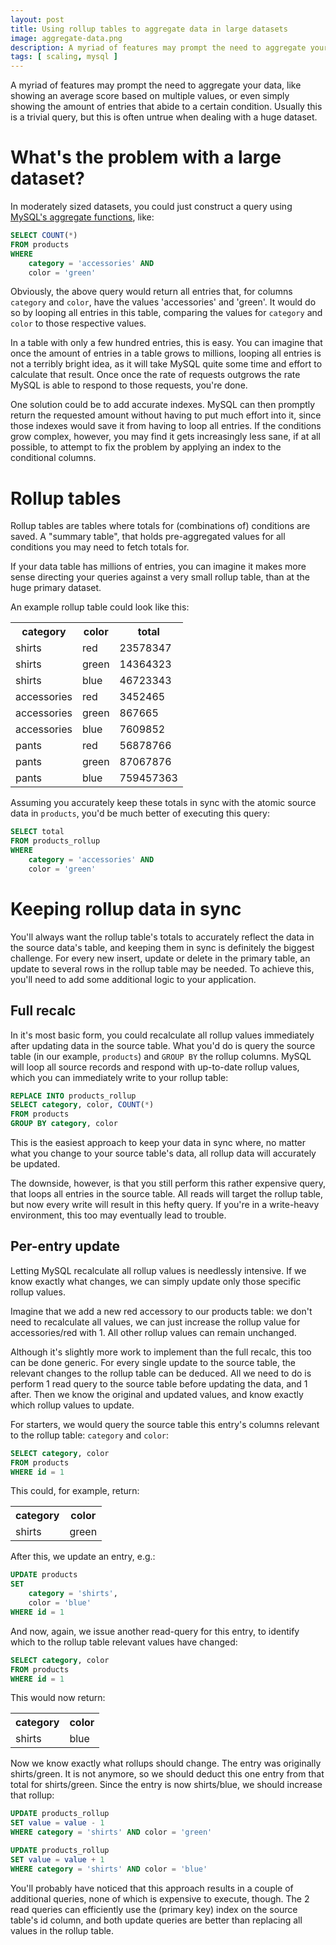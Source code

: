 ```yaml
---
layout: post
title: Using rollup tables to aggregate data in large datasets
image: aggregate-data.png
description: A myriad of features may prompt the need to aggregate your data, like showing an average score based on multiple values, or even simply showing the amount of entries that abide to a certain condition. Usually this is a trivial query, but this is often untrue when dealing with a huge dataset.
tags: [ scaling, mysql ]
---
```


A myriad of features may prompt the need to aggregate your data, like showing an average score based on multiple values, or even simply showing the amount of entries that abide to a certain condition. Usually this is a trivial query, but this is often untrue when dealing with a huge dataset.

<!-- more -->
<!-- ads -->

# What's the problem with a large dataset?

In moderately sized datasets, you could just construct a query using [MySQL's aggregate functions](https://dev.mysql.com/doc/refman/5.7/en/group-by-functions.html), like:

```sql
SELECT COUNT(*)
FROM products
WHERE
    category = 'accessories' AND
    color = 'green'
```

Obviously, the above query would return all entries that, for columns `category` and `color`, have the values 'accessories' and 'green'. It would do so by looping all entries in this table, comparing the values for `category` and `color` to those respective values.

In a table with only a few hundred entries, this is easy. You can imagine that once the amount of entries in a table grows to millions, looping all entries is not a terribly bright idea, as it will take MySQL quite some time and effort to calculate that result. Once once the rate of requests outgrows the rate MySQL is able to respond to those requests, you're done.

One solution could be to add accurate indexes. MySQL can then promptly return the requested amount without having to put much effort into it, since those indexes would save it from having to loop all entries. If the conditions grow complex, however, you may find it gets increasingly less sane, if at all possible, to attempt to fix the problem by applying an index to the conditional columns.

# Rollup tables

Rollup tables are tables where totals for (combinations of) conditions are saved. A "summary table", that holds pre-aggregated values for all conditions you may need to fetch totals for.

If your data table has millions of entries, you can imagine it makes more sense directing your queries against a very small rollup table, than at the huge primary dataset.

An example rollup table could look like this:

<table>
    <tr>
        <th>category</th>
        <th>color</th>
        <th>total</th>
    </tr>
    <tr>
        <td>shirts</td>
        <td>red</td>
        <td>23578347</td>
    </tr>
    <tr>
        <td>shirts</td>
        <td>green</td>
        <td>14364323</td>
    </tr>
    <tr>
        <td>shirts</td>
        <td>blue</td>
        <td>46723343</td>
    </tr>
    <tr>
        <td>accessories</td>
        <td>red</td>
        <td>3452465</td>
    </tr>
    <tr>
        <td>accessories</td>
        <td>green</td>
        <td>867665</td>
    </tr>
    <tr>
        <td>accessories</td>
        <td>blue</td>
        <td>7609852</td>
    </tr>
    <tr>
        <td>pants</td>
        <td>red</td>
        <td>56878766</td>
    </tr>
    <tr>
        <td>pants</td>
        <td>green</td>
        <td>87067876</td>
    </tr>
    <tr>
        <td>pants</td>
        <td>blue</td>
        <td>759457363</td>
    </tr>
</table>

Assuming you accurately keep these totals in sync with the atomic source data in `products`, you'd be much better of executing this query:

```sql
SELECT total
FROM products_rollup
WHERE
    category = 'accessories' AND
    color = 'green'
```

# Keeping rollup data in sync

You'll always want the rollup table's totals to accurately reflect the data in the source data's table, and keeping them in sync is definitely the biggest challenge. For every new insert, update or delete in the primary table, an update to several rows in the rollup table may be needed. To achieve this, you'll need to add some additional logic to your application.

## Full recalc

In it's most basic form, you could recalculate all rollup values immediately after updating data in the source table. What you'd do is query the source table (in our example, `products`) and `GROUP BY` the rollup columns. MySQL will loop all source records and respond with up-to-date rollup values, which you can immediately write to your rollup table:

```sql
REPLACE INTO products_rollup
SELECT category, color, COUNT(*)
FROM products
GROUP BY category, color
```

This is the easiest approach to keep your data in sync where, no matter what you change to your source table's data, all rollup data will accurately be updated.

The downside, however, is that you still perform this rather expensive query, that loops all entries in the source table. All reads will target the rollup table, but now every write will result in this hefty query. If you're in a write-heavy environment, this too may eventually lead to trouble.

<!-- ads -->

## Per-entry update

Letting MySQL recalculate all rollup values is needlessly intensive. If we know exactly what changes, we can simply update only those specific rollup values.

Imagine that we add a new red accessory to our products table: we don't need to recalculate all values, we can just increase the rollup value for accessories/red with 1. All other rollup values can remain unchanged.

Although it's slightly more work to implement than the full recalc, this too can be done generic. For every single update to the source table, the relevant changes to the rollup table can be deduced. All we need to do is perform 1 read query to the source table before updating the data, and 1 after. Then we know the original and updated values, and know exactly which rollup values to update.

For starters, we would query the source table this entry's columns relevant to the rollup table: `category` and `color`:

```sql
SELECT category, color
FROM products
WHERE id = 1
```

This could, for example, return:

<table>
    <tr>
        <th>category</th>
        <th>color</th>
    </tr>
    <tr>
        <td>shirts</td>
        <td>green</td>
    </tr>
</table>

After this, we update an entry, e.g.:

```sql
UPDATE products
SET
    category = 'shirts',
    color = 'blue'
WHERE id = 1
```

And now, again, we issue another read-query for this entry, to identify which to the rollup table relevant values have changed:

```sql
SELECT category, color
FROM products
WHERE id = 1
```

This would now return:

<table>
    <tr>
        <th>category</th>
        <th>color</th>
    </tr>
    <tr>
        <td>shirts</td>
        <td>blue</td>
    </tr>
</table>

Now we know exactly what rollups should change. The entry was originally shirts/green. It is not anymore, so we should deduct this one entry from that total for shirts/green. Since the entry is now shirts/blue, we should increase that rollup:

```sql
UPDATE products_rollup
SET value = value - 1
WHERE category = 'shirts' AND color = 'green'
```

```sql
UPDATE products_rollup
SET value = value + 1
WHERE category = 'shirts' AND color = 'blue'
```

You'll probably have noticed that this approach results in a couple of additional queries, none of which is expensive to execute, though. The 2 read queries can efficiently use the (primary key) index on the source table's id column, and both update queries are better than replacing all values in the rollup table.
